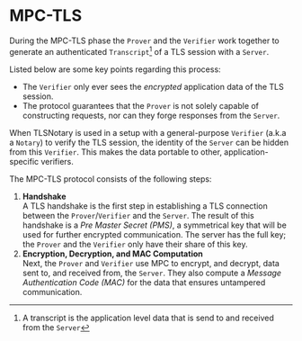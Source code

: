 # MPC-TLS

During the MPC-TLS phase the `Prover` and the `Verifier` work together to generate an authenticated `Transcript`[^transcript] of a TLS session with a `Server`.

Listed below are some key points regarding this process:

 - The `Verifier` only ever sees the *encrypted* application data of the TLS session.
 - The protocol guarantees that the `Prover` is not solely capable of constructing requests, nor can they forge responses from the `Server`.

When TLSNotary is used in a setup with a general-purpose `Verifier` (a.k.a a `Notary`) to verify the TLS session, the identity of the `Server` can be hidden from this `Verifier`. This makes the data portable to other, application-specific verifiers.

The MPC-TLS protocol consists of the following steps:

1. **Handshake**  
A TLS handshake is the first step in establishing a TLS connection between the `Prover`/`Verifier` and the `Server`. The result of this handshake is a *Pre Master Secret (PMS)*, a symmetrical key that will be used for further encrypted communication. The server has the full key; the `Prover` and the `Verifier` only have their share of this key.
2. **Encryption, Decryption, and MAC Computation**  
Next, the `Prover` and `Verifier` use MPC to encrypt, and decrypt, data sent to, and received from, the `Server`. They also compute a *Message Authentication Code (MAC)* 
for the data that ensures untampered communication.


[^transcript]: A transcript is the application level data that is send to and received from the `Server`
